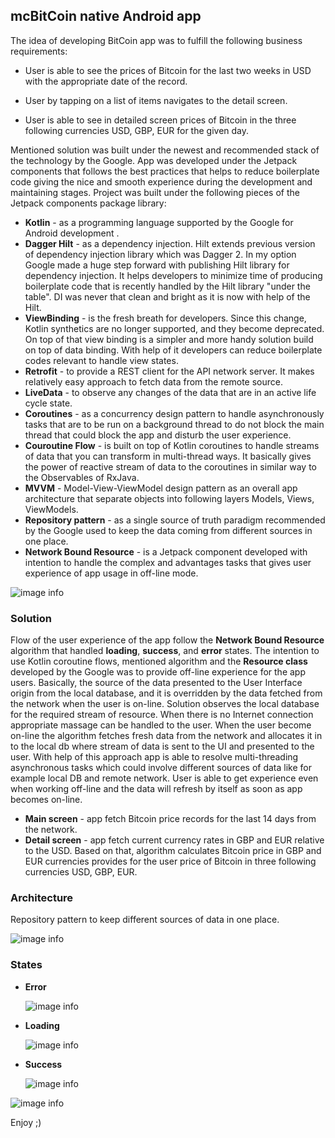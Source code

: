 ## mcBitCoin native Android app

The idea of developing BitCoin app was to fulfill the following business requirements:

* User is able to see the prices of Bitcoin for the last two weeks in USD with the appropriate date of the record.

* User by tapping on a list of items navigates to the detail screen.

* User is able to see in detailed screen prices of Bitcoin in the three following currencies USD, GBP, EUR for the given day.

  

Mentioned solution was built under the newest and recommended stack of the technology by the Google. App was developed under the Jetpack components that follows the best practices that helps to reduce boilerplate code giving the nice and smooth experience during the development and maintaining stages. Project was built under the following pieces of the Jetpack components package library:

* **Kotlin** - as a programming language supported by the Google for Android development .
* **Dagger Hilt** - as a dependency injection. Hilt extends previous version of dependency injection library which was Dagger 2. In my option Google made a huge step forward with publishing Hilt library for dependency injection. It helps developers to minimize time of producing boilerplate code that is recently handled by the Hilt library &quot;under the table&quot;. DI was never that clean and bright as it is now with help of the Hilt.
* **ViewBinding** - is the fresh breath for developers. Since this change, Kotlin synthetics are no longer supported, and they become deprecated. On top of that view binding is a simpler and more handy solution build on top of data binding. With help of it  developers can reduce boilerplate codes relevant to handle view states.
* **Retrofit** - to provide a REST client for the API network server. It makes relatively easy approach to fetch data from the remote source.
* **LiveData** - to observe any changes of the data that are in an active life cycle state.
* **Coroutines** - as a concurrency design pattern to handle asynchronously tasks that are to be run on a background thread to do not block the main thread that could block the app and disturb the user experience.
* **Couroutine Flow** - is built on top of Kotlin coroutines to handle streams of data that you can transform in multi-thread ways. It basically gives the power of reactive stream of data to the coroutines in similar way to the Observables of RxJava.
* **MVVM** -  Model-View-ViewModel design pattern as an overall app architecture that separate objects into following layers Models, Views, ViewModels.
* **Repository pattern** - as a single source of truth paradigm recommended by the Google used to keep the data coming from different sources in one place.
* **Network Bound Resource** - is a Jetpack component developed with intention to handle the complex and advantages tasks that gives user experience of app usage in off-line mode.



![image info](./img/network_bound_resource.png)



### Solution

Flow of the user experience of the app follow the **Network Bound Resource** algorithm that handled **loading**, **success**, and **error** states. The intention to use Kotlin coroutine flows, mentioned algorithm and the **Resource class** developed by the Google was to provide off-line experience for the app users. Basically, the source of the data presented to the User Interface origin from the local database, and it is overridden by the data fetched from the network when the user is on-line. Solution observes the local database for the required stream of resource. When there is no Internet connection appropriate massage can be handled to the user. When the user become on-line the algorithm fetches fresh data from the network and allocates it in to the local db where stream of data is sent to the UI and presented to the user. With help of this approach app is able to resolve multi-threading asynchronous tasks which could involve different sources of data like for example local DB and remote network. User is able to get experience even when working off-line and the data will refresh by itself as soon as app becomes on-line.

* **Main screen** - app fetch Bitcoin price records for the last 14 days from the network.
* **Detail screen** - app fetch current currency rates in GBP and EUR relative to the USD. Based on that, algorithm calculates Bitcoin price in GBP and EUR currencies provides for the user price of Bitcoin in three following currencies USD, GBP, EUR.



### Architecture

Repository pattern to keep different sources of data in one place.

![image info](./img/app_architecture.png)



### States



* **Error**

  ![image info](./img/error_main.png)

* **Loading**

  ![image info](./img/loading_main.png)

* **Success**

  

  ![image info](./img/content_main.png)

![image info](./img/content_detail.png)



Enjoy ;)